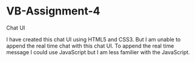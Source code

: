 # VB-Assignment-4
Chat UI

I have created this chat UI using HTML5 and CSS3.
But I am unable to append the real time chat with this chat UI.
To append the real time message I could use JavaScript but I am less familier with the JavaScript.
